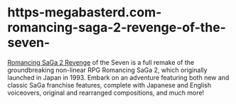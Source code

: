 # https-megabasterd.com-romancing-saga-2-revenge-of-the-seven-
[Romancing SaGa 2 Revenge](https://megabasterd.com/romancing-saga-2-revenge-of-the-seven/) of the Seven is a full remake of the groundbreaking non-linear RPG Romancing SaGa 2, which originally launched in Japan in 1993. Embark on an adventure featuring both new and classic SaGa franchise features, complete with Japanese and English voiceovers, original and rearranged compositions, and much more!
